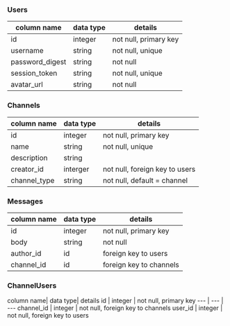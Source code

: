 ### Users
column name | data type | details
--- | --- | ---
id | integer| not null, primary key
username | string | not null, unique
password_digest | string| not null
session_token | string | not null, unique
avatar_url | string | not null

### Channels
column name| data type| details
--- | --- | ---
id | integer | not null, primary key
name | string | not null, unique
description | string |
creator_id | interger | not null, foreign key to users
channel_type | string | not null, default = channel

### Messages
column name | data type | details
--- | --- | ---
id | integer | not null, primary key
body | string | not null
author_id | id | foreign key to users
channel_id | id | foreign key to channels

### ChannelUsers
column name| data type| details
id | integer | not null, primary key
--- | --- | ---
channel_id | integer | not null, foreign key to channels
user_id | integer | not null, foreign key to users
